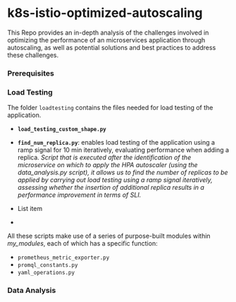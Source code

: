 # k8s-istio-optimized-autoscaling

This Repo provides an in-depth analysis of the challenges involved in optimizing the performance of an microservices application through autoscaling, as well as potential solutions and best practices to address these challenges.
### Prerequisites

  
### Load Testing
The folder `loadtesting` contains the files needed for load testing of the application.

 - **`load_testing_custom_shape.py`**
 - **`find_num_replica.py`**: enables load testing of the application using a ramp signal for 10 min iteratively, evaluating performance when adding a replica.
 *Script that is executed after the identification of the microservice on which to apply the HPA autoscaler (using the data_analysis.py script), it allows us to find the number of replicas to be applied by carrying out load testing using a ramp signal iteratively, assessing whether the insertion of additional replica results in a performance improvement in terms of SLI.*
 
 - List item
 - 
All these scripts make use of a series of purpose-built modules within *my_modules*, each of which has a specific function:
 - `prometheus_metric_exporter.py`
 - `promql_constants.py`
 - `yaml_operations.py`
### Data Analysis
